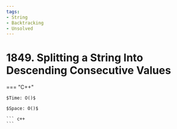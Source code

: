 ```yaml
---
tags:
- String
- Backtracking
- Unsolved
---
```



# 1849. Splitting a String Into Descending Consecutive Values

=== "C++"

    $Time: O()$

    $Space: O()$

    ``` c++
    ```